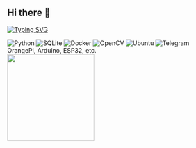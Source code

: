## Hi there 👋
[![Typing SVG](https://readme-typing-svg.demolab.com?font=Bungee+Tint&duration=4000&pause=400&color=000000&width=435&lines=Hi+there+%F0%9F%91%8B;I'm+Dmitriy!;Railway+engineer)](https://git.io/typing-svg)

![Python](https://img.shields.io/badge/python-3670A0?style=for-the-badge&logo=python&logoColor=ffdd54) ![SQLite](https://img.shields.io/badge/sqlite-%2307405e.svg?style=for-the-badge&logo=sqlite&logoColor=white) ![Docker](https://img.shields.io/badge/docker-%230db7ed.svg?style=for-the-badge&logo=docker&logoColor=white) ![OpenCV](https://img.shields.io/badge/opencv-%23white.svg?style=for-the-badge&logo=opencv&logoColor=white) ![Ubuntu](https://img.shields.io/badge/Ubuntu-E95420?style=for-the-badge&logo=ubuntu&logoColor=white) ![Telegram](https://img.shields.io/badge/Telegram-2CA5E0?style=for-the-badge&logo=telegram&logoColor=white)  
OrangePi, Arduino, ESP32, etc.  
<a href="https://github.com/anuraghazra/convoychat">
  <img height=200 align="center" src="https://github-readme-stats.vercel.app/api/top-langs?username=zagbaz&layout=compact&langs_count=8&card_width=320" />
